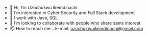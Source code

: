 - 👋 Hi, I’m Uzochukwu Ikemdinachi
- 👀 I’m interested in Cyber Security and Full Stack development
- 🌱 I work with Java, SQL
- 💞️ I’m looking to collaborate with people who share same interest
- 📫 How to reach me....E-mail: uzochukwuikemdinachi@gmail.com

<!---
Cavsteeek/Cavsteeek is a ✨ special ✨ repository because its `README.md` (this file) appears on your GitHub profile.
You can click the Preview link to take a look at your changes.
--->

